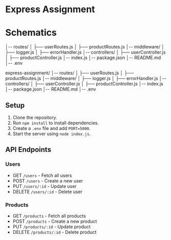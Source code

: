 # Express Assignment
# Schematics
│-- routes/
│    ├── userRoutes.js
│    ├── productRoutes.js
│-- middleware/
│    ├── logger.js
│    ├── errorHandler.js
│-- controllers/
│    ├── userController.js
│    ├── productController.js
│-- index.js
│-- package.json
│-- README.md
│-- .env

express-assignment/
│-- routes/
│    ├── userRoutes.js
│    ├── productRoutes.js
│-- middleware/
│    ├── logger.js
│    ├── errorHandler.js
│-- controllers/
│    ├── userController.js
│    ├── productController.js
│-- index.js
│-- package.json
│-- README.md
│-- .env

## Setup
1. Clone the repository.
2. Run `npm install` to install dependencies.
3. Create a `.env` file and add `PORT=5000`.
4. Start the server using `node index.js`.

## API Endpoints
### Users
- GET `/users` - Fetch all users
- POST `/users` - Create a new user
- PUT `/users/:id` - Update user
- DELETE `/users/:id` - Delete user

### Products
- GET `/products` - Fetch all products
- POST `/products` - Create a new product
- PUT `/products/:id` - Update product
- DELETE `/products/:id` - Delete product
